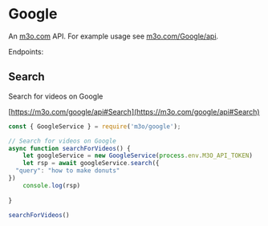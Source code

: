 # Google

An [m3o.com](https://m3o.com) API. For example usage see [m3o.com/Google/api](https://m3o.com/Google/api).

Endpoints:

## Search

Search for videos on Google


[https://m3o.com/google/api#Search](https://m3o.com/google/api#Search)

```js
const { GoogleService } = require('m3o/google');

// Search for videos on Google
async function searchForVideos() {
	let googleService = new GoogleService(process.env.M3O_API_TOKEN)
	let rsp = await googleService.search({
  "query": "how to make donuts"
})
	console.log(rsp)
	
}

searchForVideos()
```
